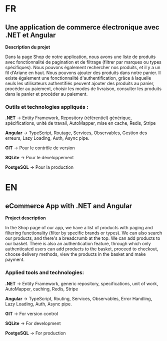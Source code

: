 
# FR
## Une application de commerce électronique avec .NET et Angular
**Description du projet**

Dans la page Shop de notre application, nous avons une liste de produits avec fonctionnalité de pagination et de filtrage (filtrer par marques ou types spécifiques). Nous pouvons également rechercher nos produits, et il y a un fil d'Ariane en haut. Nous pouvons ajouter des produits dans notre panier. Il existe également une fonctionnalité d'authentification, grâce à laquelle seuls les utilisateurs authentifiés peuvent ajouter des produits au panier, procéder au paiement, choisir les modes de livraison, consulter les produits dans le panier et procéder au paiement.

### Outils et technologies appliqués :
**.NET** -> Entity Framework, Repository (référentiel) générique, spécifications, unité de travail, AutoMapper, mise en cache, Redis, Stripe

**Angular** -> TypeScript, Routage, Services, Observables, Gestion des erreurs, Lazy Loading, Auth, Async pipe.

**GIT** -> Pour le contrôle de version

**SQLite** -> Pour le développement

**PostgeSQL** -> Pour la production

# EN
## eCommerce App with .NET and Angular
**Project description**

In the Shop page of our app, we have a list of products with paging and filtering functionality (filter by specific brands or types). We can also search our products, and there's a breadcrumb at the top. We can add products to our basket. There is also an authentication feature, through which only authenticated users can add products to the basket, proceed to checkout, choose delivery methods, view the products in the basket and make payment.
### Applied tools and technologies:
**.NET** -> Entity Framework, generic repository, specifications, unit of work, AutoMapper, caching, Redis, Stripe

**Angular** -> TypeScript, Routing, Services, Observables, Error Handling, Lazy Loading, Auth, Async pipe.

**GIT** -> For version control

**SQLite** -> For development

**PostgeSQL** -> For production
